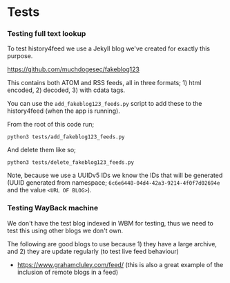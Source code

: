 # Tests

### Testing full text lookup

To test history4feed we use a Jekyll blog we've created for exactly this purpose.

https://github.com/muchdogesec/fakeblog123

This contains both ATOM and RSS feeds, all in three formats; 1) html encoded, 2) decoded, 3) with cdata tags.

You can use the `add_fakeblog123_feeds.py` script to add these to the history4feed (when the app is running).

From the root of this code run;

```shell
python3 tests/add_fakeblog123_feeds.py
```

And delete them like so;

```shell
python3 tests/delete_fakeblog123_feeds.py
```

Note, because we use a UUIDv5 IDs we know the IDs that will be generated (UUID generated from namespace; `6c6e6448-04d4-42a3-9214-4f0f7d02694e` and the value `<URL OF BLOG>`).

### Testing WayBack machine

We don't have the test blog indexed in WBM for testing, thus we need to test this using other blogs we don't own.

The following are good blogs to use because 1) they have a large archive, and 2) they are update regularly (to test live feed behaviour)

* https://www.grahamcluley.com/feed/ (this is also a great example of the inclusion of remote blogs in a feed)

